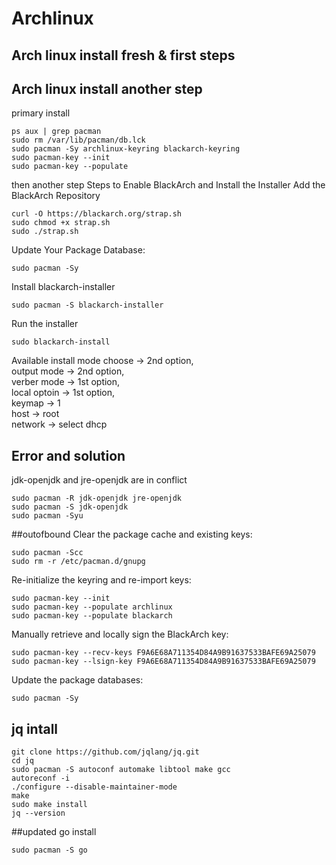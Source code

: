 # Archlinux 
## Arch linux install fresh & first steps


## Arch linux install another step
primary install
```
ps aux | grep pacman
sudo rm /var/lib/pacman/db.lck
sudo pacman -Sy archlinux-keyring blackarch-keyring
sudo pacman-key --init
sudo pacman-key --populate
```
then another step Steps to Enable BlackArch and Install the Installer
Add the BlackArch Repository
```
curl -O https://blackarch.org/strap.sh
sudo chmod +x strap.sh
sudo ./strap.sh
```
Update Your Package Database:
```
sudo pacman -Sy
```
Install blackarch-installer
```
sudo pacman -S blackarch-installer
```
Run the installer
```
sudo blackarch-install
```
Available install mode choose ->  2nd option,  <br />
output mode -> 2nd option, <br />
verber mode -> 1st option, <br />
local optoin -> 1st option, <br />
keymap -> 1 <br />
host -> root <br />
network -> select dhcp <br />



## Error and solution
jdk-openjdk and jre-openjdk are in conflict
```
sudo pacman -R jdk-openjdk jre-openjdk
sudo pacman -S jdk-openjdk
sudo pacman -Syu
```



##outofbound
Clear the package cache and existing keys:
```
sudo pacman -Scc
sudo rm -r /etc/pacman.d/gnupg
```
Re-initialize the keyring and re-import keys:
```
sudo pacman-key --init
sudo pacman-key --populate archlinux
sudo pacman-key --populate blackarch
```
Manually retrieve and locally sign the BlackArch key:
```
sudo pacman-key --recv-keys F9A6E68A711354D84A9B91637533BAFE69A25079
sudo pacman-key --lsign-key F9A6E68A711354D84A9B91637533BAFE69A25079
```
Update the package databases:
```
sudo pacman -Sy
```

## jq intall
```
git clone https://github.com/jqlang/jq.git
cd jq
sudo pacman -S autoconf automake libtool make gcc
autoreconf -i
./configure --disable-maintainer-mode
make
sudo make install
jq --version
```
##updated go install
```
sudo pacman -S go
```
